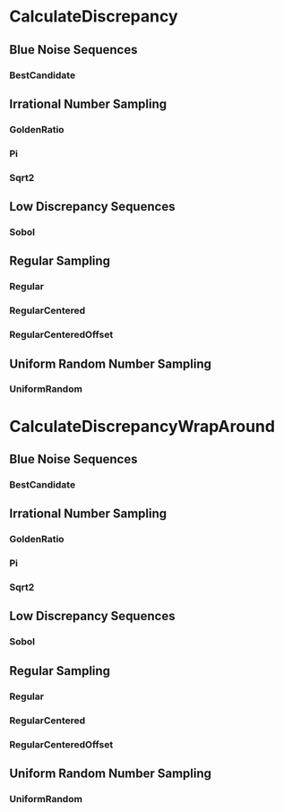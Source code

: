 # CalculateDiscrepancy
## Blue Noise Sequences
### BestCandidate
## Irrational Number Sampling
### GoldenRatio
### Pi
### Sqrt2
## Low Discrepancy Sequences
### Sobol
## Regular Sampling
### Regular
### RegularCentered
### RegularCenteredOffset
## Uniform Random Number Sampling
### UniformRandom
# CalculateDiscrepancyWrapAround
## Blue Noise Sequences
### BestCandidate
## Irrational Number Sampling
### GoldenRatio
### Pi
### Sqrt2
## Low Discrepancy Sequences
### Sobol
## Regular Sampling
### Regular
### RegularCentered
### RegularCenteredOffset
## Uniform Random Number Sampling
### UniformRandom
